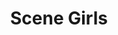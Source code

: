 ---
ee_id_thing: '4237'
site: '1'
type: '2'
inv_num: 2014-047
add_credit:
url: 2014-047-scene-girls
title: Scene Girls
year: '2014'
display_year: '2014'
medium: Foam pool noodles, socks, Monster High ear warmer, RCA 5CD changer stereo,
  Blood on the Dance Floor "Evolution" Compact Disc and case
dims: 140 cm x variable width x variable depth
pitch:
ps:
live_url:
youtube:
related_code:
imgs: scene-girls-2014-047-full-Heart-01-database-SM.jpg
subheading:
download:
commission:
related:
layout: things-i-made
---
